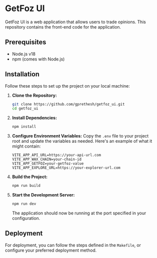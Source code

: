 # GetFoz UI

GetFoz UI is a web application that allows users to trade opinions. This repository contains the front-end code for the application.

## Prerequisites

- Node.js v18
- npm (comes with Node.js)

## Installation

Follow these steps to set up the project on your local machine:

1. **Clone the Repository:**
   ```bash
   git clone https://github.com/gprethesh/getfoz_ui.git
   cd getfoz_ui
   ```

2. **Install Dependencies:**
   ```bash
   npm install
   ```

3. **Configure Environment Variables:**
   Copy the `.env` file to your project root and update the variables as needed. Here's an example of what it might contain:
   ```env
   VITE_APP_API_URL=https://your-api-url.com
   VITE_APP_WAX_CHAIN=your-chain-id
   VITE_APP_GETFOZ=your-getfoz-value
   VITE_APP_EXPLORE_URL=https://your-explorer-url.com
   ```

4. **Build the Project:**
   ```bash
   npm run build
   ```

5. **Start the Development Server:**
   ```bash
   npm run dev
   ```

   The application should now be running at the port specified in your configuration.

## Deployment

For deployment, you can follow the steps defined in the `Makefile`, or configure your preferred deployment method.
